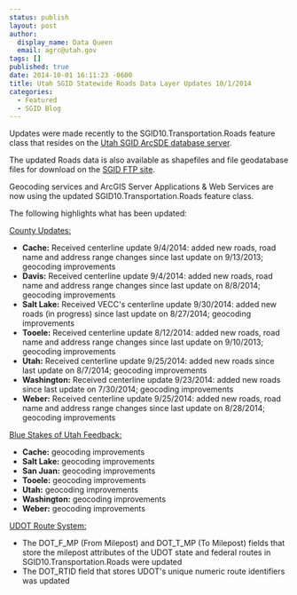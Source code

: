 ```yaml
---
status: publish
layout: post
author:
  display_name: Data Queen
  email: agrc@utah.gov
tags: []
published: true
date: 2014-10-01 16:11:23 -0600
title: Utah SGID Statewide Roads Data Layer Updates 10/1/2014
categories:
  - Featured
  - SGID Blog
---
```

<p>Updates were made recently to the SGID10.Transportation.Roads feature class that resides on the <a href="{{ "/data/how-to-connect-to-the-sgid-via-sde/" | prepend: site.baseurl }}">Utah SGID ArcSDE database server</a>.</p>
<p>The updated Roads data is also available as shapefiles and file geodatabase files for download on the <a href="ftp://ftp.agrc.utah.gov/UtahSGID_Vector/UTM12_NAD83/TRANSPORTATION/PackagedData/_Statewide/UtahRoadAndHighwaySystem/">SGID FTP site</a>.</p>
<p>Geocoding services and ArcGIS Server Applications & Web Services are now using the updated SGID10.Transportation.Roads feature class.</p>
<p>The following highlights what has been updated:</p>
<p><span style="text-decoration: underline;">County Updates:</span></p>
<ul>
<li><strong>Cache:</strong> Received centerline update 9/4/2014: added new roads, road name and address range changes since last update on 9/13/2013; geocoding improvements</li>
<li><strong>Davis:</strong> Received centerline update 9/4/2014: added new roads, road name and address range changes since last update on 8/8/2014; geocoding improvements</li>
<li><strong>Salt Lake:</strong> Received VECC's centerline update 9/30/2014: added new roads (in progress) since last update on 8/27/2014; geocoding improvements</li>
<li><strong>Tooele:</strong> Received centerline update 8/12/2014: added new roads, road name and address range changes since last update on 9/10/2013; geocoding improvements</li>
<li><strong>Utah:</strong> Received centerline update 9/25/2014: added new roads since last update on 8/7/2014; geocoding improvements</li>
<li><strong>Washington:</strong> Received centerline update 9/23/2014: added new roads since last update on 7/30/2014; geocoding improvements</li>
<li><strong>Weber:</strong> Received centerline update 9/25/2014: added new roads, road name and address range changes since last update on 8/28/2014; geocoding improvements</li>
</ul>
<p><span style="text-decoration: underline;">Blue Stakes of Utah Feedback:</span></p>
<ul>
<li><strong>Cache:</strong> geocoding improvements</li>
<li><strong>Salt Lake:</strong> geocoding improvements</li>
<li><strong>San Juan:</strong> geocoding improvements</li>
<li><strong>Tooele:</strong> geocoding improvements</li>
<li><strong>Utah:</strong> geocoding improvements</li>
<li><strong>Washington:</strong> geocoding improvements</li>
<li><strong>Weber:</strong> geocoding improvements</li>
</ul>
<p><span style="text-decoration: underline;">UDOT Route System:</span></p>
<ul>
<li>The DOT_F_MP (From Milepost) and DOT_T_MP (To Milepost) fields that store the milepost attributes of the UDOT state and federal routes in SGID10.Transportation.Roads were updated</li>
<li>The DOT_RTID field that stores UDOT's unique numeric route identifiers was updated</li>
</ul>
</ul>
</ul>
